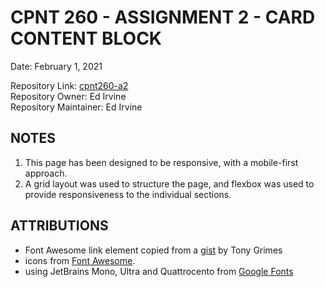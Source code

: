 # CPNT 260 - ASSIGNMENT 2 - CARD CONTENT BLOCK  

Date: February 1, 2021  

Repository Link: [cpnt260-a2](https://github.com/edirvine333/cpnt260-a2)  
Repository Owner: Ed Irvine  
Repository Maintainer: Ed Irvine  

## NOTES  

1. This page has been designed to be responsive, with a mobile-first approach.  
2. A grid layout was used to structure the page, and flexbox was used to provide responsiveness to the individual sections.  

## ATTRIBUTIONS

- Font Awesome link element copied from a [gist](https://gist.github.com/acidtone/194b69ef1e46941a2e1b97e092038559) by Tony Grimes  
- icons from [Font Awesome](https://fontawesome.com/). 
- using JetBrains Mono, Ultra and Quattrocento from [Google Fonts](https://fonts.google.com/)  



